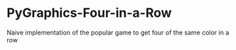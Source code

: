 # PyGraphics-Four-in-a-Row
Naive implementation of the popular game to get four of the same color in a row
